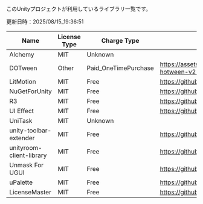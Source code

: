 このUnityプロジェクトが利用しているライブラリ一覧です。


更新日時：2025/08/15_19:36:51

| Name  | License Type | Charge Type | URL1 | URL2 | Memo1 | Use Lib | Add Date |
| -------------  | ------------- | ------------- | ------------- | ------------- | ------------- | ------------- | ------------- |
| Alchemy | MIT | Unknown |  |  |  |  | 2025/01/05_22:00:22 |
| DOTween | Other | Paid_OneTimePurchase | https://assetstore.unity.com/packages/tools/animation/dotween-hotween-v2-27676 |  |  |  | 2024/12/06_10:12:08 |
| LitMotion | MIT | Free | https://github.com/annulusgames/LitMotion |  |  |  | 2024/12/06_11:53:34 |
| NuGetForUnity | MIT | Free | https://github.com/GlitchEnzo/NuGetForUnity |  |  |  | 2024/12/06_10:13:18 |
| R3 | MIT | Free | https://github.com/Cysharp/R3 |  |  |  | 2024/12/06_10:05:44 |
| UI Effect | MIT | Free | https://github.com/mob-sakai/UIEffect |  |  |  | 2024/12/06_11:53:34 |
| UniTask | MIT | Unknown |  |  |  |  | 2025/01/05_22:01:14 |
| unity-toolbar-extender | MIT | Free | https://github.com/marijnz/unity-toolbar-extender |  |  |  | 2024/12/06_11:53:34 |
| unityroom-client-library | MIT | Free | https://github.com/naichilab/unityroom-client-library |  |  |  | 2024/12/06_10:05:44 |
| Unmask For UGUI | MIT | Free | https://github.com/mob-sakai/UnmaskForUGUI |  |  |  | 2024/12/06_11:53:34 |
| uPalette | MIT | Free | https://github.com/Haruma-K/uPalette |  |  |  | 2024/12/06_11:53:34 |
| LicenseMaster | MIT | Free | https://github.com/syskentokyo/unitylicensemaster |  |  |  | 2023/04/14_01:32:26 |
